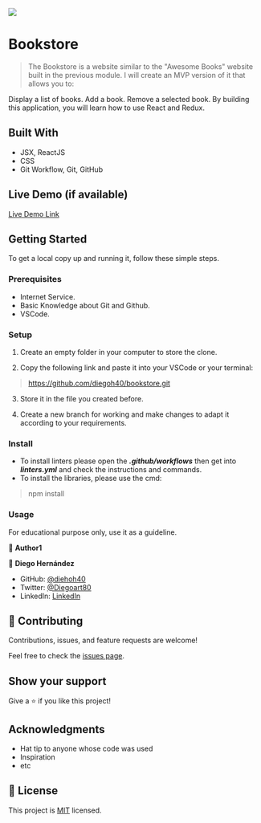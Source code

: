 ![](https://img.shields.io/badge/Microverse-blueviolet)

# Bookstore

> The Bookstore is a website similar to the "Awesome Books" website built in the previous module. I will create an MVP version of it that allows you to:

Display a list of books.
Add a book.
Remove a selected book.
By building this application, you will learn how to use React and Redux.

## Built With

- JSX, ReactJS
- CSS
- Git Workflow, Git, GitHub

## Live Demo (if available)
[Live Demo Link]()

## Getting Started

To get a local copy up and running it, follow these simple steps.

### Prerequisites

- Internet Service.
- Basic Knowledge about Git and Github.
- VSCode.

### Setup

1. Create an empty folder in your computer to store the clone.

2. Copy the following link and paste it into your VSCode or your terminal:

> https://github.com/diegoh40/bookstore.git

3. Store it in the file you created before.

4. Create a new branch for working and make changes to adapt it according to your requirements.

### Install

- To install linters please open the ***.github/workflows*** then get into ***linters.yml*** and check the instructions and commands.
- To install the libraries, please use the cmd: 
> npm install

### Usage

For educational purpose only, use it as a guideline.


👤 **Author1**

👤 **Diego Hernández**

- GitHub: [@diehoh40](https://github.com/diegoh40)
- Twitter: [@Diegoart80](https://twitter.com/twitterhandle)
- LinkedIn: [LinkedIn](https://www.linkedin.com/in/diego-hernández-25280a100/)

## 🤝 Contributing

Contributions, issues, and feature requests are welcome!

Feel free to check the [issues page](../../issues/).

## Show your support

Give a ⭐️ if you like this project!

## Acknowledgments

- Hat tip to anyone whose code was used
- Inspiration
- etc

## 📝 License

This project is [MIT](./MIT.md) licensed.